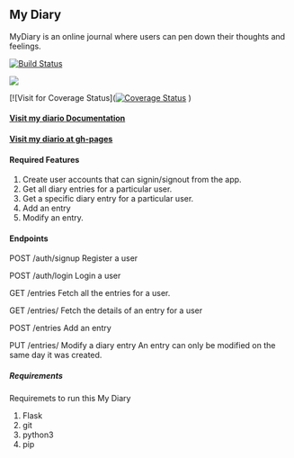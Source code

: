 ## My Diary 
MyDiary is an online journal where users can pen down their thoughts and feelings.

[![Build Status](https://travis-ci.org/AmosWels/My-Diary.svg?branch=database)](https://travis-ci.org/AmosWels/My-Diary)


<a href="https://codeclimate.com/github/AmosWels/My-Diary/maintainability"><img src="https://api.codeclimate.com/v1/badges/911827d24f11c39cdf13/maintainability" /></a>

[![Visit for Coverage Status](<a href='https://coveralls.io/github/AmosWels/My-Diary?branch=database'><img src='https://coveralls.io/repos/github/AmosWels/My-Diary/badge.svg?branch=database' alt='Coverage Status' /></a>
)

#### [Visit my diario Documentation](https://mydiario.docs.apiary.io/#introduction/mydiario-requests-collection/get-all-users-entries-[get/entries])

#### [Visit my diario at gh-pages](https://amoswels.github.io/My-Diary/UI/)

#### Required Features
1. Create user accounts that can signin/signout from the app. 
2. Get all diary entries for a particular user.
3. Get a specific diary entry for a particular user.
4. Add an entry
5. Modify an entry.

#### Endpoints

POST /auth/signup
Register a user

POST /auth/login
Login a user

GET /entries 
Fetch all the entries for a user.

GET /entries/<entryId>
Fetch the details of an entry for a user

POST /entries
Add an entry

PUT /entries/<entryId>
Modify a diary entry
An entry can only be modified on the same day it was created.


##### Requirements
Requiremets to run this My Diary

1. Flask <framework>
2. git
3. python3
4. pip
